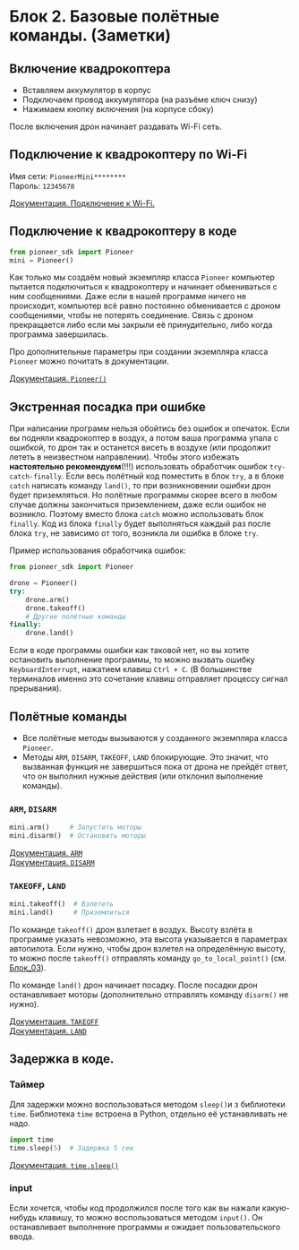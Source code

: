 # Блок 2. Базовые полётные команды. (Заметки)

## Включение квадрокоптера
* Вставляем аккумулятор в корпус
* Подключаем провод аккумулятора (на разъёме ключ снизу)
* Нажимаем кнопку включения (на корпусе сбоку)

После включения дрон начинает раздавать Wi-Fi сеть.

## Подключение к квадрокоптеру по Wi-Fi

Имя сети: `PioneerMini********`\
Пароль: `12345678`

[Документация. Подключение к Wi-Fi.](https://docs.geoscan.ru/pioneer/programming/python/python-sdk-main.html#pioneer)

## Подключение к квадрокоптеру в коде

```python
from pioneer_sdk import Pioneer
mini = Pioneer()
```

Как только мы создаём новый экземпляр класса `Pioneer` компьютер пытается подключиться к квадрокоптеру и начинает обмениваться с ним сообщениями. Даже если в нашей программе ничего не происходит, компьютер всё равно постоянно обменивается с дроном сообщениями, чтобы не потерять соединение. Связь с дроном прекращается либо если мы закрыли её принудительно, либо когда программа завершилась.

Про дополнительные параметры при создании экземпляра класса `Pioneer` можно почитать в документации.

[Документация. `Pioneer()`](https://docs.geoscan.ru/pioneer/programming/python/pioneer-sdk-methods.html#id2)

## Экстренная посадка при ошибке

При написании программ нельзя обойтись без ошибок и опечаток. Если вы подняли квадрокоптер в воздух, а потом ваша программа упала с ошибкой, то дрон так и останется висеть в воздухе (или продолжит лететь в неизвестном направлении). Чтобы этого избежать **настоятельно рекомендуем**(!!!) использовать обработчик ошибок `try-catch-finally`. Если весь полётный код поместить в блок `try`, а в блоке `catch` написать команду `land()`, то при возникновении ошибки дрон будет приземляться. Но полётные программы скорее всего в любом случае должны закончиться приземлением, даже если ошибок не возникло. Поэтому вместо блока `catch` можно использовать блок `finally`. Код из блока `finally` будет выполняться каждый раз после блока `try`, не зависимо от того, возникла ли ошибка в блоке `try`.

Пример использования обработчика ошибок:
```python
from pioneer_sdk import Pioneer

drone = Pioneer()
try:
    drone.arm()
    drone.takeoff()
    # Другие полётные команды
finally:
    drone.land()
```

Если в коде программы ошибки как таковой нет, но вы хотите остановить выполнение программы, то можно вызвать ошибку `KeyboardInterrupt`, нажатием клавиш `Ctrl + C`. (В большинстве терминалов именно это сочетание клавиш отправляет процессу сигнал прерывания).

## Полётные команды

* Все полётные методы вызываются у созданного экземпляра класса `Pioneer`.
* Методы `ARM`, `DISARM`, `TAKEOFF`, `LAND` блокирующие. Это значит, что вызванная функция не завершиться пока от дрона не прейдёт ответ, что он выполнил нужные действия (или отклонил выполнение команды). 

### `ARM`, `DISARM`

```python
mini.arm()     # Запустить моторы
mini.disarm()  # Остановить моторы
```

[Документация. `ARM`](https://docs.geoscan.ru/pioneer/programming/python/pioneer-sdk-methods.html#arm)\
[Документация. `DISARM`](https://docs.geoscan.ru/pioneer/programming/python/pioneer-sdk-methods.html#disarm)

### `TAKEOFF`, `LAND`

```python
mini.takeoff()  # Взлететь
mini.land()     # Приземлиться
```

По команде `takeoff()` дрон взлетает в воздух. Высоту взлёта в программе указать невозможно, эта высота указывается в параметрах автопилота. Если нужно, чтобы дрон взлетел на определённую высоту, то можно после `takeoff()` отправлять команду `go_to_local_point()` (см. [Блок_03](./Блок_03)).

По команде `land()` дрон начинает посадку. После посадки дрон останавливает моторы (дополнительно отправлять команду `disarm()` не нужно).

[Документация. `TAKEOFF`](https://docs.geoscan.ru/pioneer/programming/python/pioneer-sdk-methods.html#takeoff)\
[Документация. `LAND`](https://docs.geoscan.ru/pioneer/programming/python/pioneer-sdk-methods.html#land)


## Задержка в коде.
### Таймер
Для задержки можно воспользоваться методом `sleep()`и з библиотеки `time`. Библиотека `time` встроена в Python, отдельно её устанавливать не надо. 

```python
import time
time.sleep(5)  # Задержка 5 сек
```

[Документация. `time.sleep()`](https://docs.python.org/3/library/time.html#time.sleep)

### input
Если хочется, чтобы код продолжился после того как вы нажали какую-нибудь клавишу, то можно воспользоваться методом `input()`. Он останавливает выполнение программы и ожидает пользовательского ввода.

